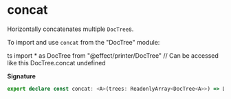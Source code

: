 # concat

Horizontally concatenates multiple `DocTree`s.

To import and use `concat` from the "DocTree" module:

ts
import \* as DocTree from "@effect/printer/DocTree"
// Can be accessed like this
DocTree.concat
undefined

**Signature**

```ts
export declare const concat: <A>(trees: ReadonlyArray<DocTree<A>>) => DocTree<A>
```
